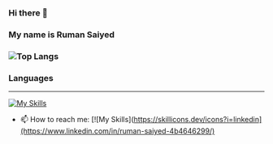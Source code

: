 ### Hi there 👋
### My name is Ruman Saiyed
### ![Top Langs](https://github-readme-stats.vercel.app/api/top-langs/?username=Ruman2304&layout=compact)

### Languages
-------------------------------
[![My Skills](https://skillicons.dev/icons?i=js,html,css,php,python,java,javascript,mysql,vscode,c)](https://skillicons.dev)

- 📫 How to reach me:
  [![My Skills](https://skillicons.dev/icons?i=linkedin](https://www.linkedin.com/in/ruman-saiyed-4b4646299/)


